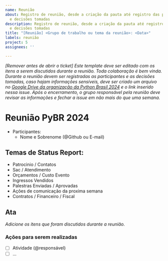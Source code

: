 ```yaml
---
name: Reunião
about: Registro de reunião, desde a criação da pauta até registro das participantes
  e decisões tomadas
description: Registro de reunião, desde a criação da pauta até registro das participantes
  e decisões tomadas
title: "[Reunião] <Grupo de trabalho ou tema da reunião>: <Data>"
labels: reunião
project: 5
assignees: ''

---
```


_[Remover antes de abrir o ticket] Este template deve ser editado com os itens a serem discutidos durante a reunião. Toda colaboração é bem vinda. Durante a reunião devem ser registradas as participantes e as decisões tomadas, caso hajam informações sensíveis, deve ser criado um arquivo no [Google Drive da organização da Python Brasil 2024](https://drive.google.com/drive/u/0/folders/1kFmZwf5b34qBiNEBsPznmoJ1CpSrEIwN) e o link inserido nessa issue. Após o encerramento, o grupo responsável pela reunião deve revisar as informações e fechar a issue em não mais do que uma semana._

# Reunião PyBR 2024

- Participantes:
  - Nome e Sobrenome (@Github ou E-mail)

## Temas de Status Report:
  - Patrocinio / Contatos
  - Sac / Atendimento
  - Orçamentos / Custo Evento
  - Ingressos Vendidos
  - Palestras Enviadas / Aprovadas
  - Ações de comunicação da proxima semana
  - Contratos / Financeiro / Fiscal

## Ata

_Adicione os itens que foram discutidos durante a reunião._



### Ações para serem realizadas
- [ ] Atividade (@responsável)
- [ ] ...
